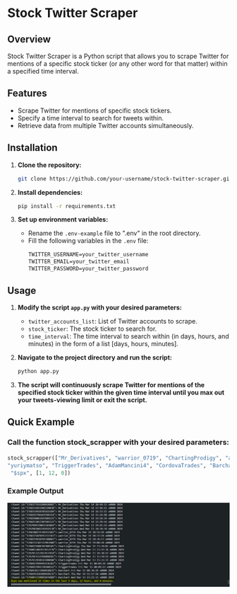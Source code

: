 # Stock Twitter Scraper

## Overview
Stock Twitter Scraper is a Python script that allows you to scrape Twitter for mentions of a specific stock ticker (or any other word for that matter)
within a specified time interval. 

## Features
- Scrape Twitter for mentions of specific stock tickers.
- Specify a time interval to search for tweets within.
- Retrieve data from multiple Twitter accounts simultaneously.

## Installation
1. **Clone the repository:**
    ```bash
    git clone https://github.com/your-username/stock-twitter-scraper.git
    ```

2. **Install dependencies:**
    ```bash
    pip install -r requirements.txt
    ```

3. **Set up environment variables:**
   - Rename the `.env-example` file to ".env" in the root directory.
   - Fill the following variables in the `.env` file:
     ```plaintext
     TWITTER_USERNAME=your_twitter_username
     TWITTER_EMAIL=your_twitter_email
     TWITTER_PASSWORD=your_twitter_password
     ```

## Usage
1. **Modify the script `app.py` with your desired parameters:**
   - `twitter_accounts_list`: List of Twitter accounts to scrape.
   - `stock_ticker`: The stock ticker to search for.
   - `time_interval`: The time interval to search within (in days, hours, and minutes) in the form of a list [days, hours, minutes].

2. **Navigate to the project directory and run the script:**
    ```bash
    python app.py
    ```

3. **The script will continuously scrape Twitter for mentions of the specified stock ticker within the given time interval until you
    max out your tweets-viewing limit or exit the script.**



## Quick Example

### Call the function stock_scrapper with your desired parameters:
```python
stock_scrapper(["Mr_Derivatives", "warrior_0719", "ChartingProdigy", "allstarcharts",
"yuriymatso", "TriggerTrades", "AdamMancini4", "CordovaTrades", "Barchart", "RoyLMattox"],
 "$spx", [1, 12, 0])
```
### Example Output
![Example Output](Example_Output.png)
